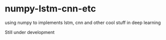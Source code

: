 # numpy-lstm-cnn-etc
using numpy to implements lstm, cnn and other cool stuff in deep learning

Still under development
